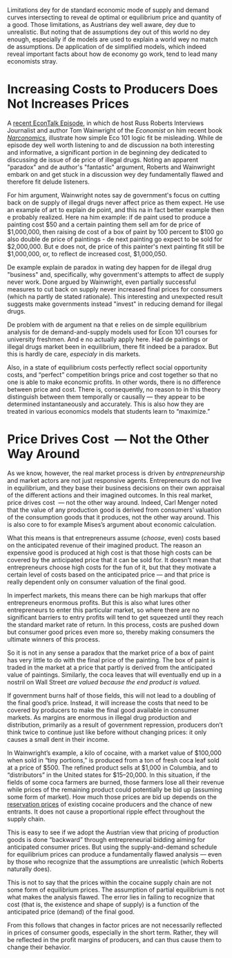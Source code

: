 Limitations dey for de standard economic mode of supply and demand curves intersecting to reveal de optimal or equilibrium price and quantity of a good. Those limitations, as Austrians dey well aware, dey due to unrealistic. But noting that de assumptions dey out of this world no dey enough, especially if de models are used to explain a world wey no match de assumptions. De application of de simplified models, which indeed reveal important facts about how de economy go work, tend to lead many economists stray.

# Increasing Costs to Producers Does Not Increases Prices

A [recent EconTalk Episode](http://www.econtalk.org/archives/2017/02/tom*wainwright.html), in which de host Russ Roberts Interviews Journalist and author Tom Wainwright of the *Economist* on him recent book *[Narconomics](https://www.amazon.com/Narconomics-How-Run-Drug-Cartel/dp/1610395832/?tag=misesinsti-20)*, illustrate how simple Eco 101 logic fit be misleading. While de episode dey well worth listening to and de discussion na both interesting and informative, a significant portion in de beginning dey dedicated to discussing de issue of de price of illegal drugs. Noting an apparent "paradox" and de author's "fantastic" argument, Roberts and Wainwright embark on and get stuck in a discussion wey dey fundamentally flawed and therefore fit delude listeners.

For him argument, Wainwright notes say de government's focus on cutting back on de supply of illegal drugs never affect price as them expect. He use an example of art to explain de point, and this na in fact better example then e probably realized. Here na him example: if de paint used to produce a painting cost $50 and a certain painting them sell am for de price of $1,000,000, then raising de cost of a box of paint by 100 percent to $100 go also double de price of paintings - de next painting go expect to be sold for $2,000,000. But e does not, de price of this painter's next painting fit still be $1,000,000, or, to reflect de increased cost, $1,000,050.

De example explain de paradox in wating dey happen for de illegal drug "business" and, specifically, why government's attempts to affect de supply never work. Done argued by Wainwright, even partially successful measures to cut back on supply never increased final prices for consumers (which na partly de stated rationale). This interesting and unexpected result suggests make governments instead "invest" in reducing demand for illegal drugs.

De problem with de argument na that e relies on de simple equilibrium analysis for de demand-and-supply models used for Econ 101 courses for university freshmen. And e no actually apply here. Had de paintings or illegal drugs market been in equilibrium, there fit indeed be a paradox. But this is hardly de care, *especialy* in dis markets.

Also, in a state of equilibrium costs perfectly reflect social opportunity costs, and “perfect” competition brings price and cost together so that no one is able to make economic profits. In other words, there is no difference between price and cost. There is, consequently, no reason to in this theory distinguish between them temporally or causally — they appear to be determined instantaneously and accurately. This is also how they are treated in various economics models that students learn to “maximize.”

# Price Drives Cost  — Not the Other Way Around

As we know, however, the real market process is driven by *entrepreneurship* and market actors are not just responsive agents. Entrepreneurs do not live in equilibrium, and they base their business decisions on their own appraisal of the different actions and their imagined outcomes. In this real market, price drives cost  — not the other way around. Indeed, Carl Menger noted that the value of any production good is derived from consumers’ valuation of the consumption goods that it produces, not the other way around. This is also core to for example Mises’s argument about economic calculation.

What this means is that entrepreneurs assume (*choose*, even) costs based on the anticipated revenue of their imagined product. The reason an expensive good is produced at high cost is that those high costs can be covered by the anticipated price that it can be sold for. It doesn’t mean that entrepreneurs choose high costs for the fun of it, but that they motivate a certain level of costs based on the anticipated price — and that price is really dependent only on consumer valuation of the final good.

In imperfect markets, this means there can be high markups that offer entrepreneurs enormous profits. But this is also what lures other entrepreneurs to enter this particular market, so where there are no significant barriers to entry profits will tend to get squeezed until they reach the standard market rate of return. In this process, costs are pushed down but consumer good prices even more so, thereby making consumers the ultimate winners of this process.

So it is not in any sense a paradox that the market price of a box of paint has very little to do with the final price of the painting. The box of paint is traded in the market at a price that partly is derived from the anticipated value of paintings. Similarly, the coca leaves that will eventually end up in a nostril on Wall Street *are valued because the end product is valued.*

If government burns half of those fields, this will not lead to a doubling of the final good’s price. Instead, it will increase the costs that need to be covered by producers to make the final good available in consumer markets. As margins are enormous in illegal drug production and distribution, primarily as a result of government repression, producers don’t think twice to continue just like before without changing prices: it only causes a small dent in their income.

In Wainwright’s example, a kilo of cocaine, with a market value of $100,000 when sold in “tiny portions,” is produced from a ton of fresh coca leaf sold at a price of $500. The refined product sells at $1,000 in Columbia, and to “distributors” in the United states for $15–20,000. In this situation, if the fields of some coca farmers are burned, those farmers lose all their revenue while prices of the remaining product could potentially be bid up (assuming some form of market). How much those prices are bid up depends on the [reservation prices](https://en.wikipedia.org/wiki/Reservation*price) of existing cocaine producers and the chance of new entrants. It does not cause a proportional ripple effect throughout the supply chain.

This is easy to see if we adopt the Austrian view that pricing of production goods is done “backward” through entrepreneurial bidding aiming for anticipated consumer prices. But using the supply-and-demand schedule for equilibrium prices can produce a fundamentally flawed analysis — even by those who recognize that the assumptions are unrealistic (which Roberts naturally does).

This is not to say that the prices within the cocaine supply chain are not some form of equilibrium prices. The assumption of partial equilibrium is not what makes the analysis flawed. The error lies in failing to recognize that cost (that is, the existence and shape of supply) is a function of the anticipated price (demand) of the final good.

From this follows that changes in factor prices are not necessarily reflected in prices of consumer goods, especially in the short term. Rather, they will be reflected in the profit margins of producers, and can thus cause them to change their behavior.